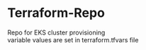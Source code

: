 # Terraform-Repo
Repo for EKS cluster provisioning
<br>
variable values are set in terraform.tfvars file
